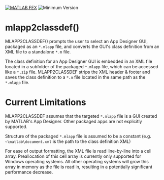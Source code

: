 [![MATLAB FEX](https://img.shields.io/badge/MATLAB%20FEX-nbuttondlg-brightgreen.svg)](http://www.mathworks.com/matlabcentral/fileexchange/56237-mlapp2classdef) ![Minimum Version](https://img.shields.io/badge/Requires-R2009b%20%28v7.9%29-orange.svg)

# mlapp2classdef()

MLAPP2CLASSDEF() prompts the user to select an App Designer GUI, packaged as an `*.mlapp` file, and converts the GUI's class definition from an XML file to a standalone `*.m` file.

The class definition for an App Designer GUI is embedded in an XML file located in a subfolder of the packaged `*.mlapp` file, which can be accessed like a `*.zip` file. MLAPP2CLASSDEF strips the XML header & footer and saves the class definition to a `*.m` file located in the same path as the `*.mlapp` file.

# Current Limitations

MLAPP2CLASSDEF assumes that the targeted `*.mlapp` file is a GUI created by MATLAB's App Designer. Other packaged apps are not explicitly supported.

Structure of the packaged `*.mlapp` file is assumed to be a constant (e.g. `~\matlab\document.xml` is the path to the class definition XML)

For ease of output formatting, the XML file is read line-by-line into a cell array. Preallocation of this cell array is currently only supported for Windows operating systems. All other operating systems will grow this array in memory as the file is read in, resulting in a potentially significant performance decrease.
